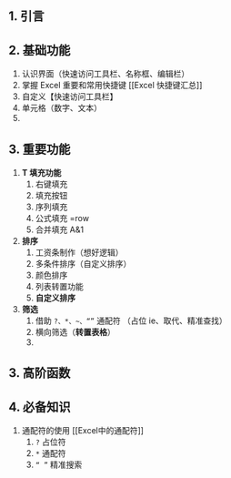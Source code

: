 ## 1. 引言 

## 2. 基础功能
1. 认识界面（快速访问工具栏、名称框、编辑栏）
2. 掌握 Excel 重要和常用快捷键 [[Excel 快捷键汇总]]
3. 自定义【快速访问工具栏】
4. 单元格（数字、文本）
5. 

## 3. 重要功能
1. **T 填充功能**
	1. 右键填充
	2. 填充按钮
	3. 序列填充
	4. 公式填充 =row
	5. 合并填充 A&1
2. **排序**
	1. 工资条制作（想好逻辑）
	2. 多条件排序（自定义排序）
	3. 颜色排序
	4. 列表转置功能
	5. **自定义排序**
3. **筛选**
	1. 借助 `?、*、~、“”` 通配符 （占位 ie、取代、精准查找）
	2. 横向筛选（**转置表格**）
	3. 

## 3. 高阶函数


## 4. 必备知识 
1. 通配符的使用 [[Excel中的通配符]]
	1. `?` 占位符
	2. `*` 通配符 
	3. `“ ”` 精准搜索